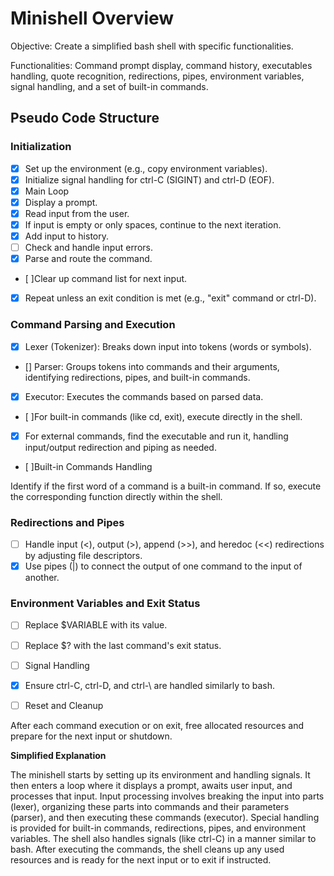 # Minishell Overview

Objective: Create a simplified bash shell with specific functionalities.

Functionalities: Command prompt display, command history, executables handling, quote recognition, redirections, pipes, environment variables, signal handling, and a set of built-in commands.

## Pseudo Code Structure
### Initialization

- [x] Set up the environment (e.g., copy environment variables).
- [x] Initialize signal handling for ctrl-C (SIGINT) and ctrl-D (EOF).
- [x] Main Loop
- [x] Display a prompt.
- [x] Read input from the user.
- [x] If input is empty or only spaces, continue to the next iteration.
- [x] Add input to history.
- [ ] Check and handle input errors.
- [x] Parse and route the command.
- [ ]Clear up command list for next input.
- [x] Repeat unless an exit condition is met (e.g., "exit" command or ctrl-D).

### Command Parsing and Execution

- [x] Lexer (Tokenizer): Breaks down input into tokens (words or symbols).
- [] Parser: Groups tokens into commands and their arguments, identifying redirections, pipes, and built-in commands.
- [x] Executor: Executes the commands based on parsed data.
- [ ]For built-in commands (like cd, exit), execute directly in the shell.
- [x] For external commands, find the executable and run it, handling input/output redirection and piping as needed.
- [ ]Built-in Commands Handling

Identify if the first word of a command is a built-in command.
If so, execute the corresponding function directly within the shell.

### Redirections and Pipes

- [ ] Handle input (<), output (>), append (>>), and heredoc (<<) redirections by adjusting file descriptors.
- [x] Use pipes (|) to connect the output of one command to the input of another.

### Environment Variables and Exit Status

- [ ] Replace $VARIABLE with its value.
- [ ] Replace $? with the last command's exit status.
- [ ] Signal Handling

- [x] Ensure ctrl-C, ctrl-D, and ctrl-\ are handled similarly to bash.
- [ ] Reset and Cleanup

After each command execution or on exit, free allocated resources and prepare for the next input or shutdown.

**Simplified Explanation**

The minishell starts by setting up its environment and handling signals.
It then enters a loop where it displays a prompt, awaits user input, and processes that input.
Input processing involves breaking the input into parts (lexer), organizing these parts into commands and their parameters (parser), and then executing these commands (executor).
Special handling is provided for built-in commands, redirections, pipes, and environment variables.
The shell also handles signals (like ctrl-C) in a manner similar to bash.
After executing the commands, the shell cleans up any used resources and is ready for the next input or to exit if instructed.
